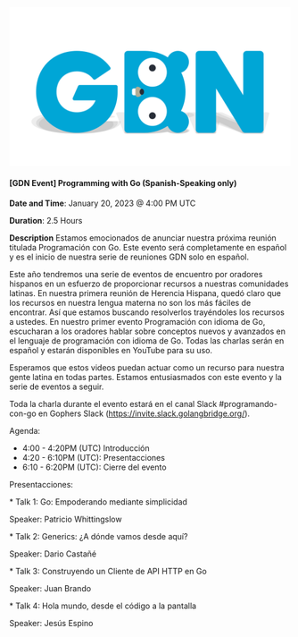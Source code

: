 

<!-- Featured photo for event -->
![GDN Logo](../../logo/GDN-Featured.png)

<!-- Title for event -->
#### [GDN Event] Programming with Go (Spanish-Speaking only)

<!-- Time and date of event. Please adjust time to match the respective timezone -->
**Date and Time**: January 20, 2023 @ 4:00 PM UTC

**Duration**: 2.5 Hours

<!-- Event Description -->
**Description**
Estamos emocionados de anunciar nuestra próxima reunión titulada Programación con Go. Este evento será completamente en español y es el inicio de nuestra serie de reuniones GDN solo en español.

Este año tendremos una serie de eventos de encuentro por oradores hispanos en un esfuerzo de proporcionar recursos a nuestras comunidades latinas. En nuestra primera reunión de Herencia Hispana, quedó claro que los recursos en nuestra lengua materna no son los más fáciles de encontrar. Así que estamos buscando resolverlos trayéndoles los recursos a ustedes. En nuestro primer evento Programación con idioma de Go, escucharan a los oradores hablar sobre conceptos nuevos y avanzados en el lenguaje de programación con idioma de Go. Todas las charlas serán en español y estarán disponibles en YouTube para su uso.

Esperamos que estos videos puedan actuar como un recurso para nuestra gente latina en todas partes. Estamos entusiasmados con este evento y la serie de eventos a seguir.

Toda la charla durante el evento estará en el canal Slack #programando-con-go en Gophers Slack (https://invite.slack.golangbridge.org/).

Agenda:
* 4:00 - 4:20PM (UTC) Introducción
* 4:20 - 6:10PM (UTC): Presentacciones
* 6:10 - 6:20PM (UTC): Cierre del evento


Presentacciones: 

\* Talk 1:  Go: Empoderando mediante simplicidad

Speaker:  Patricio Whittingslow

\* Talk 2: Generics: ¿A dónde vamos desde aquí?

Speaker: Dario Castañé

\* Talk 3: Construyendo un Cliente de API HTTP en Go

Speaker: Juan Brando

\* Talk 4: Hola mundo, desde el código a la pantalla

Speaker: Jesús Espino

